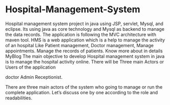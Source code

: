 # Hospital-Management-System
Hospital management system project in java using JSP, servlet, Mysql, and eclipse. Its using java as core technology and Mysql as backend to manage the data records. The application is following the MVC architecture with maven tool. HMS is a web application which is a help to manage the activity of an hospital Like Patient management, Doctor management, Manage appointments. Manage the records of patients.
Know more about in details MyBlog
The main objective to develop Hospital management system in java is to manage the hospital activity online.
There will be Three main Actors or Users of the application

doctor
Admin
Receptionist.

There are three main actors of the system who going to manage or run the complete application. Let’s discuss one by one according to the role and readabilities.

